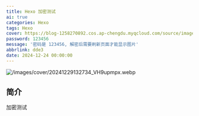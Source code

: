 ```yaml
---
title: Hexo 加密测试
ai: true
categories: Hexo
tags: Hexo
cover: https://blog-1258270892.cos.ap-chengdu.myqcloud.com/source/image/20241229132734_VH9upmpx.webp
password: 123456
message: '密码是 123456, 解密后需要刷新页面才能显示图片'
abbrlink: dde3
date: 2024-12-24 00:00:00
---
```


![/images/cover/20241229132734_VH9upmpx.webp](https://blog-1258270892.cos.ap-chengdu.myqcloud.com/source/image/20241229132734_VH9upmpx.webp)

## 简介

加密测试
